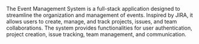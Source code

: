 The Event Management System is a full-stack application designed to streamline the organization and management of events.
Inspired by JIRA, it allows users to create, manage, and track projects, issues, and team collaborations.
The system provides functionalities for user authentication, project creation, issue tracking, team management, and communication.
